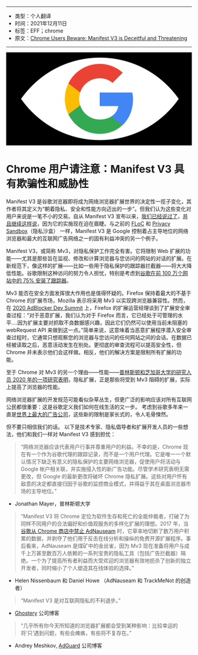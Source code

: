 ----

- 类型：个人翻译
- 时间：2021年12月11日
- 标签：EFF；chrome
- 原文：[Chrome Users Beware: Manifest V3 is Deceitful and Threatening](https://www.eff.org/deeplinks/2021/12/chrome-users-beware-manifest-v3-deceitful-and-threatening)

----

![插图](/PT/photo/google-spy-eye.png)

# Chrome 用户请注意：Manifest V3 具有欺骗性和威胁性

Manifest V3 是谷歌浏览器即将成为网络浏览器扩展世界的决定性一揽子变化，其作者将其定义为“朝着隐私、安全和性能方向迈出的一步”。但我们认为这些变化对用户来说是一笔不小的交易。自从 Manifest V3 宣布以来，[我们已经说过了](https://www.eff.org/deeplinks/2019/07/googles-plans-chrome-extensions-wont-really-help-security)，[并且继续这样说](https://www.eff.org/am/deeplinks/2021/11/manifest-v3-open-web-politics-sheeps-clothing)，因为它的实施现在迫在眉睫。与之前的 [FLoC](https://www.eff.org/deeplinks/2021/03/googles-floc-terrible-idea) 和 [Privacy Sandbox](https://www.eff.org/deeplinks/2019/08/dont-play-googles-privacy-sandbox-1)（隐私沙盒） 一样，Manifest V3 是 Google 控制着占主导地位的网络浏览器和最大的互联网广告网络之一的固有利益冲突的另一个例子。

Manifest V3，或简称 Mv3，对隐私保护工作完全有害。它将限制 Web 扩展的功能——尤其是那些旨在监视、修改和计算浏览器与您访问的网站的对话的扩展。在新规范下，像这样的扩展——比如一些用于隐私保护的跟踪器拦截器——将大大降低性能。谷歌限制这种访问的努力令人担忧，特别是考虑到[谷歌在前 100 万个网站中的 75% 安装了跟踪器](https://spreadprivacy.com/biggest-tracker-networks/)。

Mv3 能否在安全方面发挥很大作用也是值得怀疑的。Firefox 保持着最大的不基于 Chrome 的扩展市场，Mozilla 表示将采用 Mv3 以实现跨浏览器兼容性。然而，在 [2020 AdBlocker Dev Summit](https://www.youtube.com/watch?v=tpDFS-GUytg&t=416s) 上，Firefox 的扩展运营经理谈到了扩展安全审查过程：“对于恶意扩展，我们认为对于 Firefox 而言，它已经处于可管理的水平....因为扩展主要对抓取不良数据感兴趣，因此它们仍然可以使用当前未阻塞的 webRequest API 来做到这一点。”简单来说，这意味着当恶意扩展程序潜入安全审查过程时，它通常只想观察您的浏览器与您访问的任何网站之间的会话。在数据已经被读取之后，恶意活动发生在别处。更彻底的审查流程可以提高安全性，但 Chrome 并未表示他们会这样做。相反，他们的解决方案是限制所有扩展的功能。

至于 Chrome 对 Mv3 的另一个理由——性能——[普林斯顿和芝加哥大学的研究人员 2020 年的一项研究表明](https://kevin.borgolte.me/files/pdf/www2020-privacy-extensions.pdf)，隐私扩展，正是那些将受到 Mv3 阻碍的扩展，实际上提高了浏览器的性能。

网络浏览器扩展的开发规范可能看似杂草丛生，但更广泛的影响应该对所有互联网公民都很重要：这是谷歌定义我们如何在线生活的又一步。 考虑到谷歌多年来一直是[世界上最大的广告公司](https://www.theguardian.com/media/2017/may/02/google-and-facebook-bring-in-one-fifth-of-global-ad-revenue)，这些新的限制是家长式的，令人毛骨悚然。

但不要只相信我们的话。 以下是技术专家、隐私倡导者和扩展开发人员的一些想法，他们和我们一样对 Manifest V3 感到担忧：

>“网络浏览器应该代表用户行事并尊重用户的利益。不幸的是，Chrome 现在有一个作为谷歌代理的跟踪记录，而不是一个用户代理。它是唯一一个默认情况下缺乏有意义的隐私保护的主要网络浏览器，促使用户将活动与 Google 帐户相关联，并实施侵入性的新广告功能。尽管学术研究表明无需更改，但 Google 的最新更改将破坏 Chrome 隐私扩展。这些对用户怀有敌意的决定都直接归因于谷歌的监控商业模式，并得益于其在桌面浏览器市场的主导地位。”
- Jonathan Mayer，普林斯顿大学

>“Manifest V3 将 Chrome 定位为软件生存和死亡的全能仲裁者，打破了为同样不同用户的合法偏好和价值观服务的多样化扩展的理想。2017 年，当[谷歌从 Chrome 商店中禁止 AdNauseam](https://adnauseam.io/free-adnauseam.html) 时，它草率地切断了数万用户积累的数据，并剥夺了他们用于反击在线分析和操纵的免费开源扩展程序。事后看来，AdNauseam 是煤矿中的金丝雀，因为 Mv3 现在准备将用户与成千上万甚至数百万人依赖的一系列宝贵的隐私工具（包括广告拦截器）隔绝。一个为了提高所有者利益而大受欢迎的浏览器有效地扼杀了创新的独立开发者，同时缩小了个人塑造其在线体验的选择。”
- Helen Nissenbaum 和 Daniel Howe （AdNauseam 和 TrackMeNot 的创造者）

>“Manifest V3 是对互联网隐私的不利退步。”
- [Ghostery](https://www.ghostery.com/blog/manifest-v3-the-ghostery-perspective) 公司博客

>“几乎所有你今天所知道的浏览器扩展都会受到某种影响：比较幸运的将‘只’遇到问题，有些会瘫痪，有些将不复存在。”
- Andrey Meshkov, [AdGuard](https://adguard.com/en/blog/manifestv3-timeline.html) 公司博客